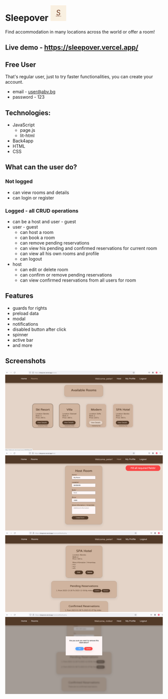 # Sleepover  <img src="./assets/logo.jpg" width="50" heigth="50"/>

Find accommodation in many locations across the world or offer a room!

## Live demo - https://sleepover.vercel.app/

## Free User
That's regular user, just to try faster functionalities, you can create your account.
- email - user@abv.bg
- password - 123

## Technologies: 
- JavaScript
  - page.js
  - lit-html
- Back4app
- HTML
- CSS

## What can the user do?

### Not logged
- can view rooms and details
- can login or register

### Logged - all CRUD operations
- can be a host and user - guest
- user - guest
  - can host a room
  - can book a room
  - can remove pending reservations
  - can view his pending and confirmed reservations for current room
  - can view all his own rooms and profile
  - can logout
- host
  - can edit or delete room
  - can confirm or remove pending reservations
  - can view confirmed reservations from all users for room

## Features
- guards for rights
- preload data
- modal
- notifications
- disabled button after click
- spinner
- active bar
- and more

## Screenshots
![catalog](./assets/screenshots/catalog.png)
![host](./assets/screenshots/host.png)
![details](./assets/screenshots/details.png)
![modal](./assets/screenshots/modal.png)